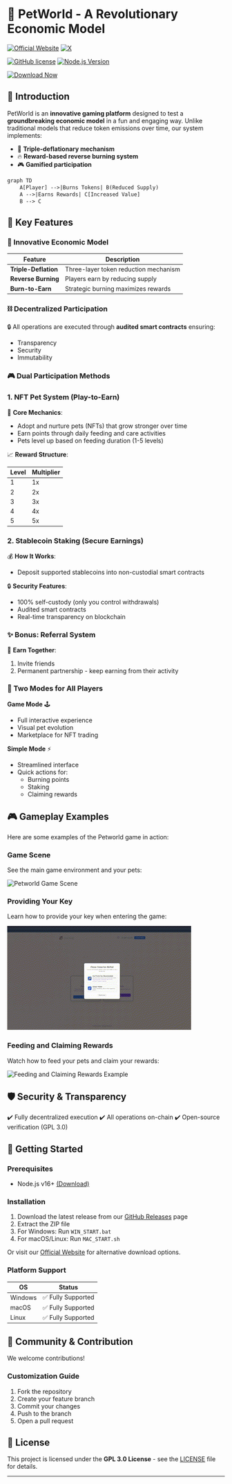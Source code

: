 # 🐾 PetWorld - A Revolutionary Economic Model

[![Official Website](https://img.shields.io/badge/Visit-Official%20Website-blue?style=for-the-badge&logo=google-chrome)](https://www.petworldfun.com/)
[![X](https://img.shields.io/badge/-black?style=for-the-badge&logo=x)](https://x.com/petworldfun)

[![GitHub license](https://img.shields.io/github/license/intereting/petworld?style=flat-square&logo=github)](LICENSE)
[![Node.js Version](https://img.shields.io/badge/node-%3E%3D16.0.0-brightgreen?style=flat-square&logo=node.js)](https://nodejs.org/)

[![Download Now](https://img.shields.io/badge/Download-Latest%20Release-red?style=for-the-badge&logo=github&logoColor=white&labelColor=red&color=white&scale=1.5)](https://github.com/yourusername/petworld/releases/latest)
## 🌟 Introduction

PetWorld is an **innovative gaming platform** designed to test a **groundbreaking economic model** in a fun and engaging way. Unlike traditional models that reduce token emissions over time, our system implements:

- 🚀 **Triple-deflationary mechanism**
- 🔥 **Reward-based reverse burning system**
- 🎮 **Gamified participation**

```mermaid
graph TD
    A[Player] -->|Burns Tokens| B(Reduced Supply)
    A -->|Earns Rewards| C[Increased Value]
    B --> C
```

## 🎯 Key Features

### 💎 Innovative Economic Model
| Feature | Description |
|---------|-------------|
| **Triple-Deflation** | Three-layer token reduction mechanism |
| **Reverse Burning** | Players earn by reducing supply |
| **Burn-to-Earn** | Strategic burning maximizes rewards |

### ⛓️ Decentralized Participation
🔒 All operations are executed through **audited smart contracts** ensuring:
- Transparency
- Security
- Immutability

### 🎮 Dual Participation Methods

### 1. NFT Pet System (Play-to-Earn)

🐾 **Core Mechanics**:
- Adopt and nurture pets (NFTs) that grow stronger over time
- Earn points through daily feeding and care activities
- Pets level up based on feeding duration (1-5 levels)

📈 **Reward Structure**:

| Level | Multiplier |
|-------|------------|
| 1     | 1x         |
| 2     | 2x         |
| 3     | 3x         |
| 4     | 4x         |
| 5     | 5x         |


### 2. Stablecoin Staking (Secure Earnings)

💰 **How It Works**:
- Deposit supported stablecoins into non-custodial smart contracts

🔒 **Security Features**:
- 100% self-custody (only you control withdrawals)
- Audited smart contracts
- Real-time transparency on blockchain

### ✨ Bonus: Referral System

🤝 **Earn Together**:
1. Invite friends
2. Permanent partnership - keep earning from their activity

### 🎯 Two Modes for All Players

**Game Mode** 🕹️
- Full interactive experience
- Visual pet evolution
- Marketplace for NFT trading

**Simple Mode** ⚡
- Streamlined interface
- Quick actions for:
  - Burning points
  - Staking
  - Claiming rewards

## 🎮 Gameplay Examples

Here are some examples of the Petworld game in action:

### Game Scene

See the main game environment and your pets:

![Petworld Game Scene](gif/game.gif)

### Providing Your Key

Learn how to provide your key when entering the game:

![Provide Key Example](gif/provideKey.gif)

### Feeding and Claiming Rewards

Watch how to feed your pets and claim your rewards:

![Feeding and Claiming Rewards Example](gif/feedAndClaim.gif)

## 🛡️ Security & Transparency

✔️ Fully decentralized execution
✔️ All operations on-chain
✔️ Open-source verification (GPL 3.0)

## 🚀 Getting Started

### Prerequisites
- Node.js v16+ [(Download)](https://nodejs.org/en/download/)

### Installation
1. Download the latest release from our [GitHub Releases](https://github.com/yourusername/petworld/releases) page
2. Extract the ZIP file
3. For Windows: Run `WIN_START.bat`
4. For macOS/Linux: Run `MAC_START.sh`

Or visit our [Official Website](https://www.petworldfun.com/) for alternative download options.

### Platform Support
| OS | Status |
|----|--------|
| Windows | ✅ Fully Supported |
| macOS | ✅ Fully Supported |
| Linux | ✅ Fully Supported |

## 🤝 Community & Contribution

We welcome contributions!

### Customization Guide
1. Fork the repository
2. Create your feature branch
3. Commit your changes
4. Push to the branch
5. Open a pull request


## 📜 License

This project is licensed under the **GPL 3.0 License** - see the [LICENSE](LICENSE) file for details.

---

